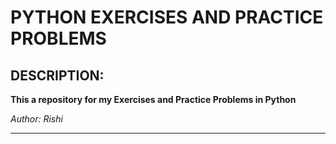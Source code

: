 # PYTHON EXERCISES AND PRACTICE PROBLEMS

## DESCRIPTION:


__This a repository for my Exercises and Practice Problems in Python__


_Author: Rishi_

***